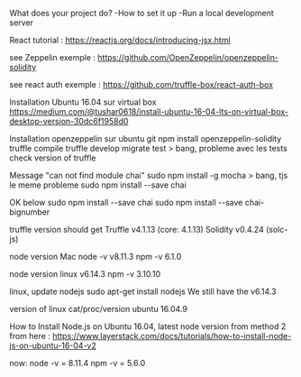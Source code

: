 What does your project do?
-How to set it up
-Run a local development server

React tutorial : https://reactjs.org/docs/introducing-jsx.html

see Zeppelin exemple : https://github.com/OpenZeppelin/openzeppelin-solidity

see react auth exemple : https://github.com/truffle-box/react-auth-box


Installation Ubuntu 16.04 sur virtual box
https://medium.com/@tushar0618/install-ubuntu-16-04-lts-on-virtual-box-desktop-version-30dc6f1958d0

Installation openzeppelin sur ubuntu
git
  npm install openzeppelin-solidity
truffle compile
truffle develop
migrate
test > bang, probleme avec les tests
check version of truffle

Message "can not find module chai"
sudo npm install -g mocha > bang, tjs le meme probleme
sudo npm install --save chai

OK below
sudo npm install --save chai
sudo npm install --save chai-bignumber

truffle version
should get
  Truffle v4.1.13 (core: 4.1.13)
  Solidity v0.4.24 (solc-js)

node version Mac
  node -v
  v8.11.3
    npm -v
    6.1.0

node version linux
  v6.14.3
    npm -v
    3.10.10

linux, update nodejs
sudo apt-get install nodejs
We still have the   v6.14.3

version of linux
cat/proc/version
ubuntu 16.04.9

How to Install Node.js on Ubuntu 16.04, latest node version
from method 2 from here : https://www.layerstack.com/docs/tutorials/how-to-install-node-js-on-ubuntu-16-04-v2

now:
node -v = 8.11.4
npm -v = 5.6.0
